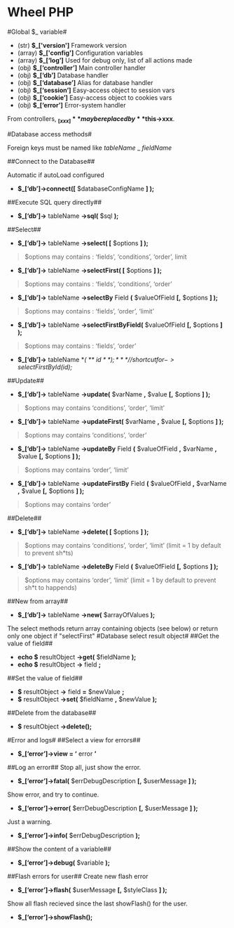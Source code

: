 Wheel PHP
=========
#Global $_ variable#
+ (str)	**$\_['version']**		  Framework version
+ (array)	**$\_['config']**		Configuration variables
+ (array)	**$\_[‘log’]**	      Used for debug only, list of all actions made
+ (obj)	**$\_[‘controller’]**	Main controller handler
+ (obj)	**$\_[‘db’]**		      Database handler
+ (obj)	**$\_[‘database’]**	  Alias for database handler
+ (obj)	**$\_[‘session’]**		  Easy-access object to session vars
+ (obj)	**$\_[‘cookie’]**		  Easy-access object to cookies vars
+ (obj)	**$\_[‘error’]**		    Error-system handler

From controllers, **$_[xxx]** may be replaced by **$this->xxx**.

#Database access methods#

Foreign keys must be named like *tableName* \_ *fieldName*

##Connect to the Database##

Automatic if autoLoad configured

+ **$\_[‘db’]->connect([** $databaseConfigName **] );**

##Execute SQL query directly##
+ **$\_[‘db’]->** tableName **->sql(** $sql **);**

##Select##
+ **$_[‘db’]->** tableName **->select( [** $options **] );**

>	$options may contains : ‘fields’, ‘conditions’, ‘order’, limit

+ **$_[‘db’]->** tableName **->selectFirst( [** $options **] );**

>	$options may contains : ‘fields’, ‘conditions’, ‘order’

+ **$_[‘db’]->** tableName **->selectBy** Field **(** $valueOfField **[,** $options **] );**
>	$options may contains : ‘fields’, ‘order’, ‘limit’
+ **$_[‘db’]->** tableName **->selectFirstByField(** $valueOfField **[,** $options **] );**
>	$options may contains : ‘fields’, ‘order’
+ **$_[‘db’]->** tableName **( ** $id **);**			*// shortcut for ->selectFirstById($id);*

##Update##
+ **$_[‘db’]->** tableName **->update(** $varName **,** $value **[,** $options **] );**

>	$options may contains ‘conditions’, ‘order’, ‘limit’

+ **$_[‘db’]->** tableName **->updateFirst(** $varName **,** $value **[,** $options **] );**

>	$options may contains ‘conditions’, ‘order’

+ **$_[‘db’]->** tableName **->updateBy** Field **(** $valueOfField **,** $varName **,** $value **[,** $options **] );**

>	$options may contains ‘order’, ‘limit’

+ **$_[‘db’]->** tableName **->updateFirstBy** Field **(** $valueOfField **,** $varName **,** $value **[,** $options **] );**

>	$options may contains ‘order’

##Delete##

+ **$_[‘db’]->** tableName **->delete( [** $options **] );**

>	$options may contains ‘conditions’, ‘order’, ‘limit’ (limit = 1 by default to prevent sh\*ts)

+ **$_[‘db’]->** tableName **->deleteBy** Field **(** $valueOfField **[,** $options **] );**

>	$options may contains ‘order’, ‘limit’ (limit = 1 by default to prevent sh*t to happends)

##New from array##
+ **$_[‘db’]->** tableName **->new(** $arrayOfValues **);**

The select methods return array containing objects (see below) or return only one object if "selectFirst"
#Database select result object#
##Get the value of field##
+ **echo $** resultObject **->get(** $fieldName **);**
+ **echo $** resultObject **->** field **;**

##Set the value of field##
+ **$** resultObject **->** field **=** $newValue **;**
+ **$** resultObject **->set(** $fieldName **,** $newValue **);**

##Delete from the database##
+ **$** resultObject **->delete();**

#Error and logs#
##Select a view for errors##
+ **$_[‘error’]->view = ‘** error **’**

##Log an error##
Stop all, just show the error.
+ **$_[‘error’]->fatal(** $errDebugDescription **[,** $userMessage **] );**

Show error, and try to continue.
+ **$_[‘error’]->error(** $errDebugDescription **[,** $userMessage **] );**

Just a warning.
+ **$_[‘error’]->info(** $errDebugDescription **);**

##Show the content of a variable##
+ **$_[‘error’]->debug(** $variable **);**

##Flash errors for user##
Create new flash error
+ **$_[‘error’]->flash(** $userMessage **[,** $styleClass **] );**

Show all flash recieved since the last showFlash() for the user.
+ **$_[‘error’]->showFlash();**
